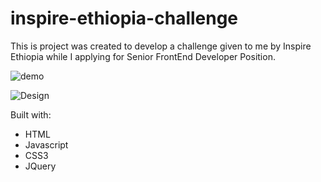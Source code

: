 # inspire-ethiopia-challenge

This is project was created to develop a challenge given to me by Inspire Ethiopia while I applying for Senior FrontEnd Developer Position.

![demo](https://inspire-ethiopia-challenge.vercel.app/)

![Design](https://raw.githubusercontent.com/drjseifu1991/mygithub/master/asset/design-for-desktop-mode.png)

Built with:

- HTML
- Javascript
- CSS3
- JQuery
